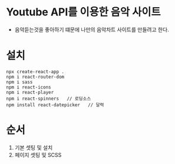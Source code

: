 # Youtube API를 이용한 음악 사이트   
- 음악듣는것을 좋아하기 떄문에 나만의 음악차트 사이트를 만들려고 한다.

# 설치   
````
npx create-react-app .   
npm i react-router-dom   
npm i sass   
npm i react-icons   
npm i react-player   
npm i react-spinners   // 로딩소스
npm install react-datepicker   // 달력
````

# 순서   
01. 기본 셋팅 및 설치   
02. 페이지 셋팅 및 SCSS